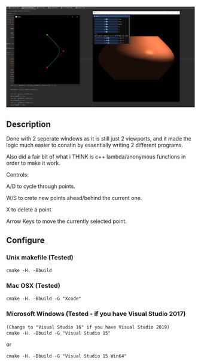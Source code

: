 
![Demo](unknown.png)

## Description

Done with 2 seperate windows as it is still just 2 viewports, and it made the logic much easier to conatin by essentially writing 2 different programs.

Also did a fair bit of what i THINK is c++ lambda/anonymous functions in order to make it work.

Controls:

A/D to cycle through points.

W/S to crete new points ahead/behind the current one.

X to delete a point

Arrow Keys to move the currently selected point.

## Configure

### Unix makefile (Tested)
	cmake -H. -Bbuild

### Mac OSX (Tested)
	cmake -H. -Bbuild -G "Xcode"

### Microsoft Windows (Tested - if you have Visual Studio 2017)
	(Change to "Visual Studio 16" if you have Visual Studio 2019)
	cmake -H. -Bbuild -G "Visual Studio 15"

or

	cmake -H. -Bbuild -G "Visual Studio 15 Win64"

